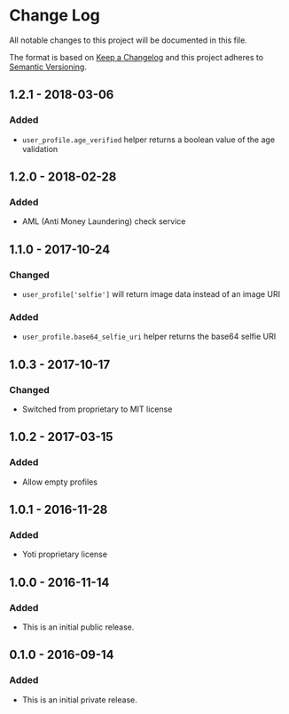 # Change Log
All notable changes to this project will be documented in this file.

The format is based on [Keep a Changelog](http://keepachangelog.com/)
and this project adheres to [Semantic Versioning](http://semver.org/).

## 1.2.1 - 2018-03-06
### Added
- `user_profile.age_verified` helper returns a boolean value of the age validation

## 1.2.0 - 2018-02-28
### Added
- AML (Anti Money Laundering) check service

## 1.1.0 - 2017-10-24
### Changed
- `user_profile['selfie']` will return image data instead of an image URI

### Added
- `user_profile.base64_selfie_uri` helper returns the base64 selfie URI

## 1.0.3 - 2017-10-17
### Changed
- Switched from proprietary to MIT license

## 1.0.2 - 2017-03-15
### Added
- Allow empty profiles

## 1.0.1 - 2016-11-28
### Added
- Yoti proprietary license

## 1.0.0 - 2016-11-14
### Added
- This is an initial public release.

## 0.1.0 - 2016-09-14
### Added
- This is an initial private release.

